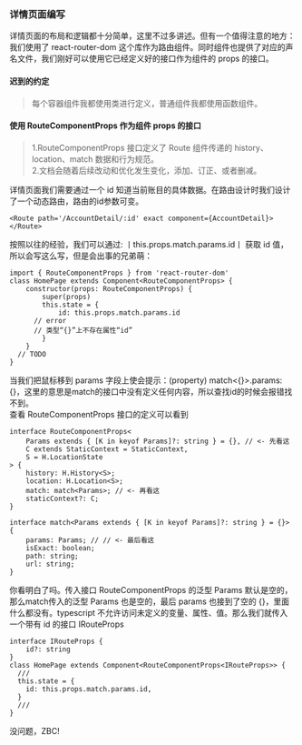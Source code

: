 ### <b>详情页面编写</b>
详情页面的布局和逻辑都十分简单，这里不过多讲述。但有一个值得注意的地方：我们使用了 react-router-dom 这个库作为路由组件。同时组件也提供了对应的声名文件，我们刚好可以使用它已经定义好的接口作为组件的 props 的接口。

#### 迟到的约定
> 每个容器组件我都使用类进行定义，普通组件我都使用函数组件。

#### 使用 RouteComponentProps 作为组件 props 的接口
>1.RouteComponentProps 接口定义了 Route 组件传递的 history、location、match 数据和行为规范。<br/>
2.文档会随着后续改动和优化发生变化，添加、订正、或者删减。

详情页面我们需要通过一个 id 知道当前账目的具体数据。在路由设计时我们设计了一个动态路由，路由的id参数可变。
```
<Route path='/AccountDetail/:id' exact component={AccountDetail}></Route>
```
按照以往的经验，我们可以通过: 丨this.props.match.params.id丨 获取 id 值，所以会写这么写，但是会出事的兄弟萌：
```
import { RouteComponentProps } from 'react-router-dom'
class HomePage extends Component<RouteComponentProps> {
	constructor(props: RouteComponentProps) {
		super(props)
		this.state = {
			id: this.props.match.params.id
      // error 
      // 类型“{}”上不存在属性“id”
		}
	}
  // TODO
}
```
当我们把鼠标移到 params 字段上使会提示：(property) match<{}>.params: {}，这里的意思是match的接口中没有定义任何内容，所以查找id的时候会报错找不到。<br />
查看 RouteComponentProps 接口的定义可以看到
```
interface RouteComponentProps<
    Params extends { [K in keyof Params]?: string } = {}, // <- 先看这
    C extends StaticContext = StaticContext,
    S = H.LocationState
> {
    history: H.History<S>;
    location: H.Location<S>;
    match: match<Params>; // <- 再看这
    staticContext?: C;
}

interface match<Params extends { [K in keyof Params]?: string } = {}> {
    params: Params; // // <- 最后看这
    isExact: boolean;
    path: string;
    url: string;
}
```
你看明白了吗。传入接口 RouteComponentProps 的泛型 Params 默认是空的，那么match传入的泛型 Params 也是空的，最后 params 也接到了空的 {}，里面什么都没有。typescript 不允许访问未定义的变量、属性、值。那么我们就传入一个带有 id 的接口 IRouteProps
```
interface IRouteProps {
	id?: string
}
class HomePage extends Component<RouteComponentProps<IRouteProps>> {
  ///
  this.state = {
    id: this.props.match.params.id,
  }
  ///
}
```
没问题，ZBC!